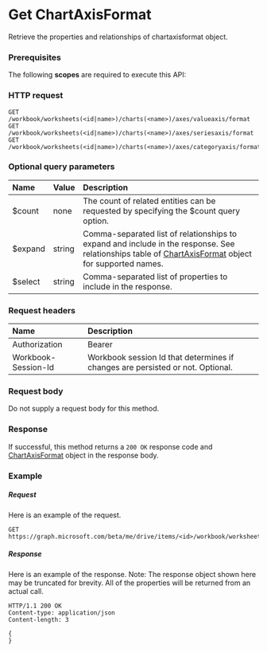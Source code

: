 # Get ChartAxisFormat

Retrieve the properties and relationships of chartaxisformat object.
### Prerequisites
The following **scopes** are required to execute this API: 
### HTTP request
<!-- { "blockType": "ignored" } -->
```http
GET /workbook/worksheets(<id|name>)/charts(<name>)/axes/valueaxis/format
GET /workbook/worksheets(<id|name>)/charts(<name>)/axes/seriesaxis/format
GET /workbook/worksheets(<id|name>)/charts(<name>)/axes/categoryaxis/format
```
### Optional query parameters
|Name|Value|Description|
|:---------------|:--------|:-------|
|$count|none|The count of related entities can be requested by specifying the $count query option.|
|$expand|string|Comma-separated list of relationships to expand and include in the response. See relationships table of [ChartAxisFormat](../resources/chartaxisformat.md) object for supported names. |
|$select|string|Comma-separated list of properties to include in the response.|

### Request headers
| Name      |Description|
|:----------|:----------|
| Authorization  | Bearer <code>|
| Workbook-Session-Id  | Workbook session Id that determines if changes are persisted or not. Optional.|

### Request body
Do not supply a request body for this method.
### Response
If successful, this method returns a `200 OK` response code and [ChartAxisFormat](../resources/chartaxisformat.md) object in the response body.
### Example
##### Request
Here is an example of the request.
<!-- {
  "blockType": "request",
  "name": "get_chartaxisformat"
}-->
```http
GET https://graph.microsoft.com/beta/me/drive/items/<id>/workbook/worksheets(<id|name>)/charts(<name>)/axes/valueaxis/format
```
##### Response
Here is an example of the response. Note: The response object shown here may be truncated for brevity. All of the properties will be returned from an actual call.
<!-- {
  "blockType": "response",
  "truncated": true,
  "@odata.type": "microsoft.graph.chartaxisformat"
} -->
```http
HTTP/1.1 200 OK
Content-type: application/json
Content-length: 3

{
}
```

<!-- uuid: 8fcb5dbc-d5aa-4681-8e31-b001d5168d79
2015-10-25 14:57:30 UTC -->
<!-- {
  "type": "#page.annotation",
  "description": "Get ChartAxisFormat",
  "keywords": "",
  "section": "documentation",
  "tocPath": ""
}-->